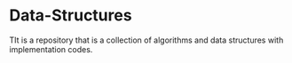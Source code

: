 # Data-Structures

TIt is a repository that is a collection of algorithms and data structures with implementation codes.
